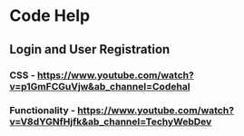 # **Code Help**

## Login and User Registration
### CSS - https://www.youtube.com/watch?v=p1GmFCGuVjw&ab_channel=Codehal
### Functionality - https://www.youtube.com/watch?v=V8dYGNfHjfk&ab_channel=TechyWebDev
